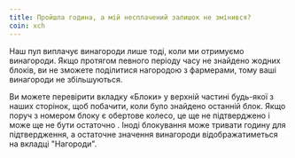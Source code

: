 ```yaml
---
title: Пройшла година, а мій несплачений залишок не змінився?
coin: xch
---
```


Наш пул виплачує винагороди лише тоді, коли ми отримуємо винагороди. Якщо протягом певного періоду часу не знайдено жодних блоків, ви не зможете поділитися нагородою з фармерами, тому ваші винагороди не збільшуються.

Ви можете перевірити вкладку «Блоки» у верхній частині будь-якої з наших сторінок, щоб побачити, коли було знайдено останній блок. Якщо поруч з номером блоку є обертове колесо, це ще не підтверджено і може ще не бути остаточно . Іноді блокування може тривати годину для підтвердження, а остаточне значення винагороди відображатиметься на вкладці "Нагороди".
